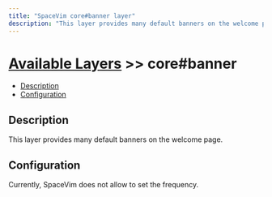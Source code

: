 ```yaml
---
title: "SpaceVim core#banner layer"
description: "This layer provides many default banners on the welcome page."
---
```


# [Available Layers](../) >> core#banner

<!-- vim-markdown-toc GFM -->

- [Description](#description)
- [Configuration](#configuration)

<!-- vim-markdown-toc -->

## Description

  This layer provides many default banners on the welcome page.

## Configuration

Currently, SpaceVim does not allow to set the frequency.
